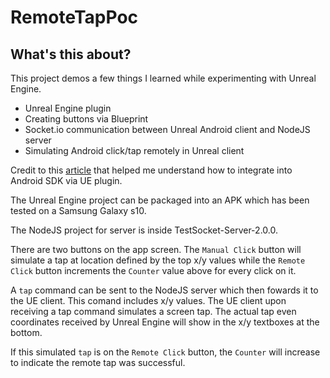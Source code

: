 # RemoteTapPoc

## What's this about?

This project demos a few things I learned while experimenting with Unreal Engine.
* Unreal Engine plugin
* Creating buttons via Blueprint
* Socket.io communication between Unreal Android client and NodeJS server
* Simulating Android click/tap remotely in Unreal client

Credit to this [article](https://isaratech.com/ue4-making-a-android-plugin-in-10-minutes/) that helped me understand how to integrate into Android SDK via UE plugin.

The Unreal Engine project can be packaged into an APK which has been tested on a Samsung Galaxy s10.

The NodeJS project for server is inside TestSocket-Server-2.0.0.

There are two buttons on the app screen. The `Manual Click` button will simulate a tap at location defined by the top x/y values while the `Remote Click` button increments the `Counter` value above for every click on it.

A `tap` command can be sent to the NodeJS server which then fowards it to the UE client. This comand includes x/y values. The UE client upon receiving a tap command simulates a screen tap. The actual tap even coordinates received by Unreal Engine will show in the x/y textboxes at the bottom.

If this simulated `tap` is on the `Remote Click` button, the `Counter` will increase to indicate the remote tap was successful.



